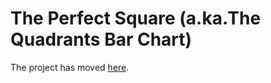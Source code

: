 # The Perfect Square (a.ka.The Quadrants Bar Chart)

The project has moved [here](https://github.com/petedomokos/perfect-square).




